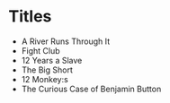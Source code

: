 # Titles

- A River Runs Through It
- Fight Club
- 12 Years a Slave
- The Big Short
- 12 Monkey:s
- The Curious Case of Benjamin Button
